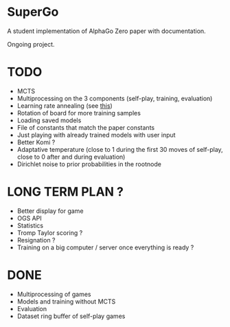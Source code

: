 # SuperGo
A student implementation of AlphaGo Zero paper with documentation.

Ongoing project.

# TODO

* MCTS
* Multiprocessing on the 3 components (self-play, training, evaluation)
* Learning rate annealing (see [this](https://discuss.pytorch.org/t/adaptive-learning-rate/320/26))
* Rotation of board for more training samples
* Loading saved models
* File of constants that match the paper constants
* Just playing with already trained models with user input
* Better Komi ?
* Adaptative temperature (close to 1 during the first 30 moves of self-play, close to 0 after and during evaluation)
* Dirichlet noise to prior probabilities in the rootnode


# LONG TERM PLAN ?
* Better display for game
* OGS API
* Statistics
* Tromp Taylor scoring ?
* Resignation ?
* Training on a big computer / server once everything is ready ?


# DONE

* Multiprocessing of games
* Models and training without MCTS
* Evaluation
* Dataset ring buffer of self-play games
